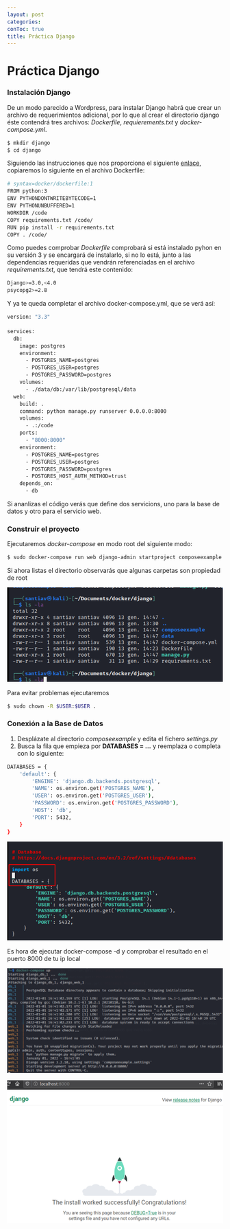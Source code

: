 ```yaml
---
layout: post
categories: 
conToc: true
title: Práctica Django
---
```





# Práctica Django




### Instalación Django

De un modo parecido a Wordpress, para instalar Django habrá que crear un archivo de requerimientos adicional, por lo que al crear el directorio django éste contendrá tres archivos: _Dockerfile_, _requierements.txt_ y _docker-compose.yml_.

```bash
$ mkdir django
$ cd django
```
Siguiendo las instrucciones que nos proporciona el siguiente [enlace](https://docs.docker.com/samples/django/), copiaremos lo siguiente en el archivo Dockerfile:

```bash
# syntax=docker/dockerfile:1
FROM python:3
ENV PYTHONDONTWRITEBYTECODE=1
ENV PYTHONUNBUFFERED=1
WORKDIR /code
COPY requirements.txt /code/
RUN pip install -r requirements.txt
COPY . /code/
```
Como puedes comprobar _Dockerfile_ comprobará si está instalado pyhon en su versión 3 y se encargará de instalarlo, si no lo está,  junto a las dependencias requeridas que vendrán referenciadas en el archivo _requirements.txt_, que tendrá este contenido: 

```bash
Django>=3.0,<4.0
psycopg2>=2.8
```

Y ya te queda completar el archivo docker-compose.yml, que se verá así:

```bash
version: "3.3"
       
services:
  db:
    image: postgres
    environment:
      - POSTGRES_NAME=postgres
      - POSTGRES_USER=postgres
      - POSTGRES_PASSWORD=postgres
    volumes:
      - ./data/db:/var/lib/postgresql/data
  web:
    build: .
    command: python manage.py runserver 0.0.0.0:8000
    volumes:
      - .:/code
    ports:
      - "8000:8000"
    environment:
      - POSTGRES_NAME=postgres
      - POSTGRES_USER=postgres
      - POSTGRES_PASSWORD=postgres
      - POSTGRES_HOST_AUTH_METHOD=trust
    depends_on:
      - db
```

Si ananlizas el código verás que define dos servicions, uno para la base de datos y otro para el servicio web. 

### Construir el proyecto

Ejecutaremos _docker-compose_ en modo root del siguiente modo:

```bash
$ sudo docker-compose run web django-admin startproject composeexample .
```

Si ahora listas el directorio observarás que algunas carpetas son propiedad de  root


![django_list_the_contents.png](../assets/img/django_list_the_contents.png)


Para evitar problemas ejecutaremos
```bash
$ sudo chown -R $USER:$USER .
```

### Conexión a la Base de Datos

1. Desplázate al directorio _composeexample_ y edita el fichero _settings.py_
2. Busca la fila que empieza por __DATABASES = ...__ y reemplaza o completa con lo siguiente:
```bash
DATABASES = {
    'default': {
        'ENGINE': 'django.db.backends.postgresql',
        'NAME': os.environ.get('POSTGRES_NAME'),
        'USER': os.environ.get('POSTGRES_USER'),
        'PASSWORD': os.environ.get('POSTGRES_PASSWORD'),
        'HOST': 'db',
        'PORT': 5432,
    }
}
```

![django_import_os_DATABASES.png](../assets/img/django_import_os_DATABASES.png)

Es hora de ejecutar docker-compose -d y comprobar el resultado en el puerto 8000 de tu ip local

![django_compose_up.png](../assets/img/django_compose_up.png)


![django_localhost_8000.png](../assets/img/django_localhost_8000.png)

 
